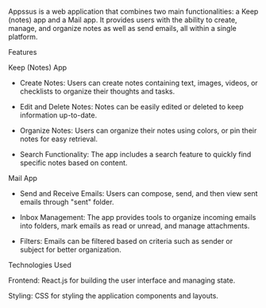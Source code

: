 Appssus is a web application that combines two main functionalities: a Keep (notes) app and a Mail app. It provides users with the ability to create, manage, and organize notes as well as send emails, all within a single platform.


Features

Keep (Notes) App

- Create Notes: Users can create notes containing text, images, videos, or checklists to organize their thoughts and tasks.

- Edit and Delete Notes: Notes can be easily edited or deleted to keep information up-to-date.

- Organize Notes: Users can organize their notes using colors, or pin their notes for easy retrieval.

- Search Functionality: The app includes a search feature to quickly find specific notes based on content.

Mail App

- Send and Receive Emails: Users can compose, send, and then view sent emails through "sent" folder.

- Inbox Management: The app provides tools to organize incoming emails into folders, mark emails as read or unread, and manage attachments.

- Filters: Emails can be filtered based on criteria such as sender or subject for better organization.

Technologies Used

Frontend: React.js for building the user interface and managing state.

Styling: CSS for styling the application components and layouts.
